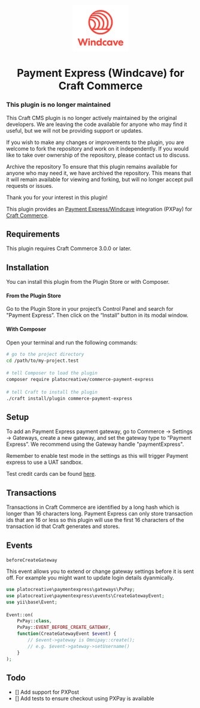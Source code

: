 <p align="center"><img src="./resources/logo.svg" width="150" alt="Payment Express (Windcave) for Craft Commerce"></p>

<h1 align="center">Payment Express (Windcave) for Craft Commerce</h1>

### This plugin is no longer maintained
This Craft CMS plugin is no longer actively maintained by the original developers. We are leaving the code available for anyone who may find it useful, but we will not be providing support or updates.

If you wish to make any changes or improvements to the plugin, you are welcome to fork the repository and work on it independently. If you would like to take over ownership of the repository, please contact us to discuss.

Archive the repository
To ensure that this plugin remains available for anyone who may need it, we have archived the repository. This means that it will remain available for viewing and forking, but will no longer accept pull requests or issues.

Thank you for your interest in this plugin!



This plugin provides an [Payment Express/Windcave](https://www.windcave.com/) integration (PXPay) for [Craft Commerce](https://craftcms.com/commerce).

## Requirements

This plugin requires Craft Commerce 3.0.0 or later.

## Installation

You can install this plugin from the Plugin Store or with Composer.

#### From the Plugin Store

Go to the Plugin Store in your project’s Control Panel and search for "Payment Express”. Then click on the “Install” button in its modal window.

#### With Composer

Open your terminal and run the following commands:

```bash
# go to the project directory
cd /path/to/my-project.test

# tell Composer to load the plugin
composer require platocreative/commerce-payment-express

# tell Craft to install the plugin
./craft install/plugin commerce-payment-express
```

## Setup

To add an Payment Express payment gateway, go to Commerce → Settings → Gateways, create a new gateway, and set the gateway type to “Payment Express”.
We recommend using the Gateway handle "paymentExpress".

Remember to enable test mode in the settings as this will trigger Payment express to use a UAT sandbox.

Test credit cards can be found [here](https://www.paymentexpress.com/support-merchant-frequently-asked-questions-testing-details).

## Transactions
Transactions in Craft Commerce are identified by a long hash which is longer than 16 characters long. Payment Express can only store transaction ids that are 16 or less so this plugin will use the first 16 characters of the transaction id that Craft generates and stores.

## Events
`beforeCreateGateway`

This event allows you to extend or change gateway settings before it is sent off. For example you might want to update login details dyanmically.

```php
use platocreative\paymentexpress\gateways\PxPay;
use platocreative\paymentexpress\events\CreateGatewayEvent;
use yii\base\Event;

Event::on(
    PxPay::class,
    PxPay::EVENT_BEFORE_CREATE_GATEWAY,
    function(CreateGatewayEvent $event) {
        // $event->gateway is Omnipay::create();
        // e.g. $event->gateway->setUsername()
    }
);

```



## Todo
- [] Add support for PXPost
- [] Add tests to ensure checkout using PXPay is available
